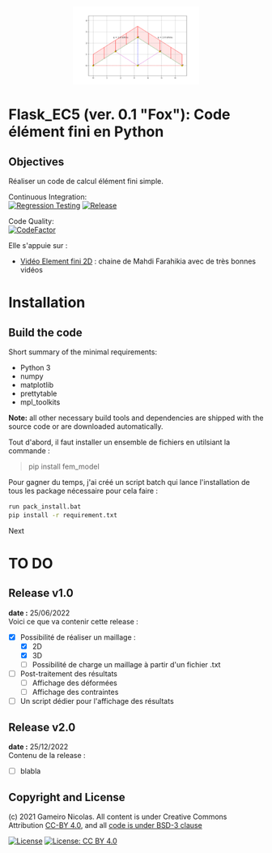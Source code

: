 <p align="center">
<img width="250" height="154" src="src/load.png">
</p>

# Flask_EC5 (ver. 0.1 "Fox"): Code élément fini en Python
## Objectives
Réaliser un code de calcul élément fini simple.

Continuous Integration:<br/>
[![Regression Testing](https://github.com/su2code/SU2/workflows/Regression%20Testing/badge.svg?branch=develop)](https://github.com/su2code/SU2/actions)
[![Release](https://github.com/su2code/SU2/workflows/Release%20Management/badge.svg?branch=develop)](https://github.com/su2code/SU2/actions)

Code Quality:<br/>
[![CodeFactor](https://www.codefactor.io/repository/github/su2code/su2/badge)](https://www.codefactor.io/repository/github/su2code/su2)

Elle s'appuie sur : 
* [Vidéo Element fini 2D](https://www.youtube.com/user/TheMisterM123) : chaine de Mahdi Farahikia avec de très bonnes vidéos

# Installation

## Build the code
Short summary of the minimal requirements:

- Python 3
- numpy
- matplotlib
- prettytable
- mpl_toolkits

**Note:** all other necessary build tools and dependencies are shipped with the source code or are downloaded automatically.

Tout d'abord, il faut installer un ensemble de fichiers en utilsiant la commande :
>pip install fem_model

Pour gagner du temps, j'ai créé un script batch qui lance l'installation de tous les package nécessaire pour cela faire :

```Bash
run pack_install.bat
pip install -r requirement.txt
```

Next

# TO DO
## Release v1.0
**date :** 25/06/2022\
Voici ce que va contenir cette release : 
* [x] Possibilité de réaliser un maillage :
   * [x] 2D
   * [x] 3D
   * [ ] Possibilité de charge un maillage à partir d'un fichier .txt
* [ ] Post-traitement des résultats
    * [ ] Affichage des déformées
    * [ ] Affichage des contraintes
* [ ] Un script dédier pour l'affichage des résultats

## Release v2.0
**date :** 25/12/2022\
Contenu de la release : 
* [ ] blabla

## Copyright and License

(c) 2021 Gameiro Nicolas. All content is under Creative Commons Attribution [CC-BY 4.0](https://creativecommons.org/licenses/by/4.0/legalcode.txt), and all [code is under BSD-3 clause](https://github.com/engineersCode/EngComp/blob/master/LICENSE)

[![License](https://img.shields.io/badge/License-BSD%203--Clause-blue.svg)](https://opensource.org/licenses/BSD-3-Clause) [![License: CC BY 4.0](https://img.shields.io/badge/License-CC%20BY%204.0-lightgrey.svg)](https://creativecommons.org/licenses/by/4.0/)

